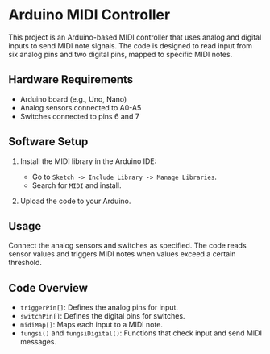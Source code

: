 # Arduino MIDI Controller

This project is an Arduino-based MIDI controller that uses analog and digital inputs to send MIDI note signals. The code is designed to read input from six analog pins and two digital pins, mapped to specific MIDI notes.

## Hardware Requirements
- Arduino board (e.g., Uno, Nano)
- Analog sensors connected to A0-A5
- Switches connected to pins 6 and 7

## Software Setup
1. Install the MIDI library in the Arduino IDE:
   - Go to `Sketch -> Include Library -> Manage Libraries`.
   - Search for `MIDI` and install.

2. Upload the code to your Arduino.

## Usage
Connect the analog sensors and switches as specified. The code reads sensor values and triggers MIDI notes when values exceed a certain threshold.

## Code Overview
- `triggerPin[]`: Defines the analog pins for input.
- `switchPin[]`: Defines the digital pins for switches.
- `midiMap[]`: Maps each input to a MIDI note.
- `fungsi()` and `fungsiDigital()`: Functions that check input and send MIDI messages.
